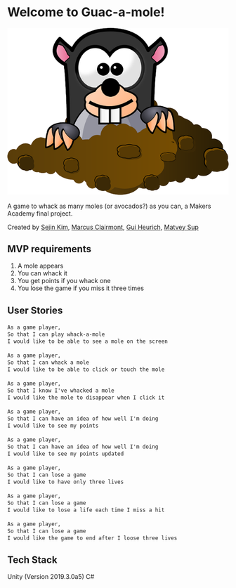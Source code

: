 # Welcome to Guac-a-mole!

![Mole](public/images/mole.png)

A game to whack as many moles (or avocados?) as you can, a Makers Academy final project.

Created by [Sejin Kim](https://github.com/sejinkay), [Marcus Clairmont](https://github.com/Kintaro-Oe), [Gui Heurich](https://github.com/guilhe0756), [Matvey Sup](https://github.com/theonemat)

## MVP requirements

1. A mole appears
2. You can whack it
3. You get points if you whack one
4. You lose the game if you miss it three times

## User Stories

```
As a game player,
So that I can play whack-a-mole
I would like to be able to see a mole on the screen

As a game player,
So that I can whack a mole
I would like to be able to click or touch the mole

As a game player,
So that I know I've whacked a mole
I would like the mole to disappear when I click it

As a game player,
So that I can have an idea of how well I'm doing
I would like to see my points

As a game player,
So that I can have an idea of how well I'm doing
I would like to see my points updated

As a game player,
So that I can lose a game
I would like to have only three lives

As a game player,
So that I can lose a game
I would like to lose a life each time I miss a hit

As a game player,
So that I can lose a game
I would like the game to end after I loose three lives

```


## Tech Stack

Unity (Version 2019.3.0a5)
C#
